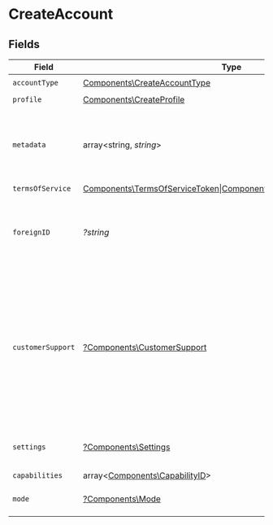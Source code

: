 # CreateAccount


## Fields

| Field                                                                                                                                                                                      | Type                                                                                                                                                                                       | Required                                                                                                                                                                                   | Description                                                                                                                                                                                | Example                                                                                                                                                                                    |
| ------------------------------------------------------------------------------------------------------------------------------------------------------------------------------------------ | ------------------------------------------------------------------------------------------------------------------------------------------------------------------------------------------ | ------------------------------------------------------------------------------------------------------------------------------------------------------------------------------------------ | ------------------------------------------------------------------------------------------------------------------------------------------------------------------------------------------ | ------------------------------------------------------------------------------------------------------------------------------------------------------------------------------------------ |
| `accountType`                                                                                                                                                                              | [Components\CreateAccountType](../../Models/Components/CreateAccountType.md)                                                                                                               | :heavy_check_mark:                                                                                                                                                                         | N/A                                                                                                                                                                                        |                                                                                                                                                                                            |
| `profile`                                                                                                                                                                                  | [Components\CreateProfile](../../Models/Components/CreateProfile.md)                                                                                                                       | :heavy_check_mark:                                                                                                                                                                         | N/A                                                                                                                                                                                        |                                                                                                                                                                                            |
| `metadata`                                                                                                                                                                                 | array<string, *string*>                                                                                                                                                                    | :heavy_minus_sign:                                                                                                                                                                         | Free-form key-value pair list. Useful for storing information that is not captured elsewhere.                                                                                              | {<br/>"optional": "metadata"<br/>}                                                                                                                                                         |
| `termsOfService`                                                                                                                                                                           | [Components\TermsOfServiceToken\|Components\ManualTermsOfService\|null](../../Models/Components/CreateAccountTermsOfService.md)                                                            | :heavy_minus_sign:                                                                                                                                                                         | N/A                                                                                                                                                                                        |                                                                                                                                                                                            |
| `foreignID`                                                                                                                                                                                | *?string*                                                                                                                                                                                  | :heavy_minus_sign:                                                                                                                                                                         | Optional alias from a foreign/external system which can be used to reference this resource.                                                                                                |                                                                                                                                                                                            |
| `customerSupport`                                                                                                                                                                          | [?Components\CustomerSupport](../../Models/Components/CustomerSupport.md)                                                                                                                  | :heavy_minus_sign:                                                                                                                                                                         | User-provided information that can be displayed on credit card transactions for customers to use when<br/>contacting a customer support team. This data is only allowed on a business account. |                                                                                                                                                                                            |
| `settings`                                                                                                                                                                                 | [?Components\Settings](../../Models/Components/Settings.md)                                                                                                                                | :heavy_minus_sign:                                                                                                                                                                         | User provided settings to manage an account.                                                                                                                                               |                                                                                                                                                                                            |
| `capabilities`                                                                                                                                                                             | array<[Components\CapabilityID](../../Models/Components/CapabilityID.md)>                                                                                                                  | :heavy_minus_sign:                                                                                                                                                                         | N/A                                                                                                                                                                                        |                                                                                                                                                                                            |
| `mode`                                                                                                                                                                                     | [?Components\Mode](../../Models/Components/Mode.md)                                                                                                                                        | :heavy_minus_sign:                                                                                                                                                                         | The operating mode for an account.                                                                                                                                                         | production                                                                                                                                                                                 |